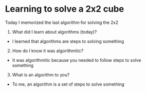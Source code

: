 # Learning to solve a 2x2 cube
Today I memorized the last algorithm for solving the 2x2
1. What did I learn about algorithms (today)?
* I learned that algorithms are steps to solving something
2. How do I know it was algorithmitic?
* It was algorithmitic because you needed to follow steps to solve something
3. What is an algorithm to you?
* To me, an algorithm is a set of steps to solve something
